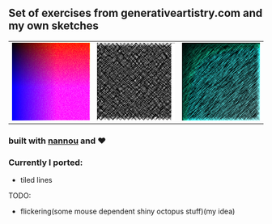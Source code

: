 ## Set of exercises from generativeartistry.com and my own sketches
|     |     |     |
| --- |:---:| ---:|
| [![1](examples/outputs/rnbw.png)]() | [![2](examples/outputs/patterns.png)]() |[![3](examples/outputs/texture_sample.png)]()|

### built with [nannou](https://github.com/nannou-org/nannou) and ❤️

### Currently I ported:
- tiled lines

TODO:
- flickering(some mouse dependent shiny octopus stuff)(my idea)